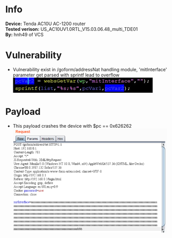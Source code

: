 # Info
**Device:** Tenda AC10U AC-1200 router\
**Tested verison:** US_AC10UV1.0RTL_V15.03.06.48_multi_TDE01\
**By:** hnh49 of VCS
# Vulnerability
* Vulnerability exist in /goform/addressNat handling module, 'mitInterface' parameter get parsed with sprintf lead to overflow\
![cause1](./bof4_addressNat_cause.jpg)
# Payload
* This payload crashes the device with $pc == 0x626262
![payload](./bof4_addressNat_payload.png)
